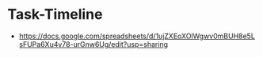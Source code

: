 # Task-Timeline
- https://docs.google.com/spreadsheets/d/1ujZXEoXOlWgwv0mBUH8e5LsFUPa6Xu4v78-urGnw6Ug/edit?usp=sharing
